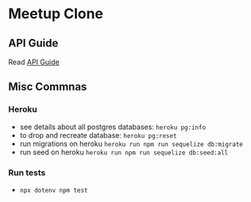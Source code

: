 # Meetup Clone

## API Guide

Read [API Guide](./backend/API-docs-Meetup.md) 

## Misc Commnas

### Heroku

- see details about all postgres databases: `heroku pg:info`
- to drop and recreate database: `heroku pg:reset`
- run migrations on heroku `heroku run npm run sequelize db:migrate`
- run seed on heroku `heroku run npm run sequelize db:seed:all` 

### Run tests
- `npx dotenv npm test`